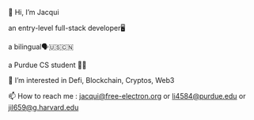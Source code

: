 👋 Hi, I’m Jacqui

an entry-level full-stack developer🖥 

a bilingual🗣🇺🇸🇨🇳 

a Purdue CS student 🔨🚂

👀 I’m interested in Defi, Blockchain, Cryptos, Web3


📫 How to reach me : jacqui@free-electron.org or  li4584@purdue.edu or jil659@g.harvard.edu
